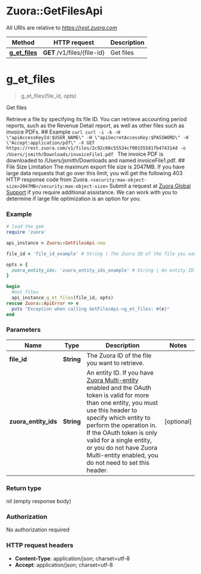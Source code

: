 # Zuora::GetFilesApi

All URIs are relative to *https://rest.zuora.com*

Method | HTTP request | Description
------------- | ------------- | -------------
[**g_et_files**](GetFilesApi.md#g_et_files) | **GET** /v1/files/{file-id} | Get files


# **g_et_files**
> g_et_files(file_id, opts)

Get files

Retrieve a file by specifying its file ID. You can retrieve accounting period reports, such as the Revenue Detail report, as well as other files such as invoice PDFs.  ## Example  ```curl curl -i -k -H \"apiAccessKeyId:$USER_NAME\" -H \"apiSecretAccessKey:$PASSWORD\" -H \"Accept:application/pdf\" -X GET https://rest.zuora.com/v1/files/2c92c08c55534cf00155581fb474314d -o /Users/jsmith/Downloads/invoiceFile1.pdf ``` The invoice PDF is downloaded to /Users/jsmith/Downloads and named invoiceFile1.pdf.  ## File Size Limitation The maximum export file size is 2047MB. If you have large data requests that go over this limit, you will get the following 403 HTTP response code from Zuora.  `<security:max-object-size>2047MB</security:max-object-size>`  Submit a request at [Zuora Global Support](https://zuora.zendesk.com/agent/) if you require additional assistance.  We can work with you to determine if large file optimization is an option for you. 

### Example
```ruby
# load the gem
require 'zuora'

api_instance = Zuora::GetFilesApi.new

file_id = 'file_id_example' # String | The Zuora ID of the file you want to retrieve. 

opts = { 
  zuora_entity_ids: 'zuora_entity_ids_example' # String | An entity ID. If you have [Zuora Multi-entity](https://knowledgecenter.zuora.com/BB_Introducing_Z_Business/Multi-entity) enabled and the OAuth token is valid for more than one entity, you must use this header to specify which entity to perform the operation in. If the OAuth token is only valid for a single entity, or you do not have Zuora Multi-entity enabled, you do not need to set this header. 
}

begin
  #Get files
  api_instance.g_et_files(file_id, opts)
rescue Zuora::ApiError => e
  puts "Exception when calling GetFilesApi->g_et_files: #{e}"
end
```

### Parameters

Name | Type | Description  | Notes
------------- | ------------- | ------------- | -------------
 **file_id** | **String**| The Zuora ID of the file you want to retrieve.  | 
 **zuora_entity_ids** | **String**| An entity ID. If you have [Zuora Multi-entity](https://knowledgecenter.zuora.com/BB_Introducing_Z_Business/Multi-entity) enabled and the OAuth token is valid for more than one entity, you must use this header to specify which entity to perform the operation in. If the OAuth token is only valid for a single entity, or you do not have Zuora Multi-entity enabled, you do not need to set this header.  | [optional] 

### Return type

nil (empty response body)

### Authorization

No authorization required

### HTTP request headers

 - **Content-Type**: application/json; charset=utf-8
 - **Accept**: application/json; charset=utf-8




